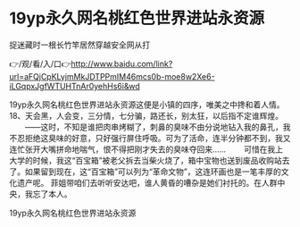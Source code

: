 # 19yp永久网名桃红色世界进站永资源
捉迷藏时一根长竹竿居然穿越安全网从打

👉/观/看/入/口👉http://www.baidu.com/link?url=aFQjCpKLyjmMkJDTPPmIM46mcs0b-moe8w2Xe6-iLGqpxJgfWTUHTnAr0yehHs6i&wd

19yp永久网名桃红色世界进站永资源这便是小镇的四序，唯美之中搀和着人情。
	18、天会黑，人会变，三分情，七分骗，路还长，别太狂，以后指不定谁辉煌。
　　——这时，不知是谁把肉串烤糊了，刺鼻的臭味不由分说地钻入我的鼻孔，我不忍拒绝这臭味的好意，只好强行屏住呼吸。可为了活命，连半分钟都不到，我又连忙张开大嘴拼命地喘气，恨不得把刚才失去的臭味夺回来……
　　可惜在我上大学的时候，我这“百宝箱”被老父拆去当柴火烧了，箱中宝物也送到废品收购站去了。如果留到现在，这“百宝箱”可以列为“革命文物”，这连环画也是一笔丰厚的文化遗产呢。
菲姐带咱们去听听安达吧，谁人黄昏的嘈杂是她们衬托的。在人群中央，我忘了本人。

19yp永久网名桃红色世界进站永资源
